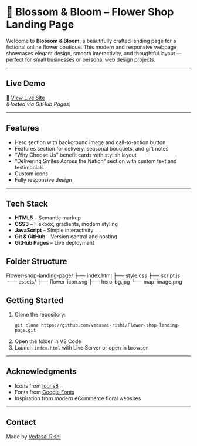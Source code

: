 
# 🌸 Blossom & Bloom – Flower Shop Landing Page

Welcome to **Blossom & Bloom**, a beautifully crafted landing page for a fictional online flower boutique. This modern and responsive webpage showcases elegant design, smooth interactivity, and thoughtful layout — perfect for small businesses or personal web design projects.

---

## Live Demo

🔗 [View Live Site](https://vedasai-rishi.github.io/Flower-shop-landing-page/)  
_(Hosted via GitHub Pages)_

---

## Features

- Hero section with background image and call-to-action button
- Features section for delivery, seasonal bouquets, and gift notes
- “Why Choose Us” benefit cards with stylish layout
- “Delivering Smiles Across the Nation” section with custom text and testimonials
- Custom icons
- Fully responsive design

---

## Tech Stack

- **HTML5** – Semantic markup
- **CSS3** – Flexbox, gradients, modern styling
- **JavaScript** – Simple interactivity
- **Git & GitHub** – Version control and hosting
- **GitHub Pages** – Live deployment


## Folder Structure

Flower-shop-landing-page/
├── index.html
├── style.css
├── script.js
└── assets/
    ├── flower-icon.svg
    ├── hero-bg.jpg
    └── map-image.png


## Getting Started

1. Clone the repository:
   ```
   git clone https://github.com/vedasai-rishi/Flower-shop-landing-page.git
   ```
2. Open the folder in VS Code
3. Launch `index.html` with Live Server or open in browser

---

## Acknowledgments

- Icons from [Icons8](https://icons8.com)
- Fonts from [Google Fonts](https://fonts.google.com)
- Inspiration from modern eCommerce floral websites

---

## Contact

Made by [Vedasai Rishi](https://github.com/vedasai-rishi)
